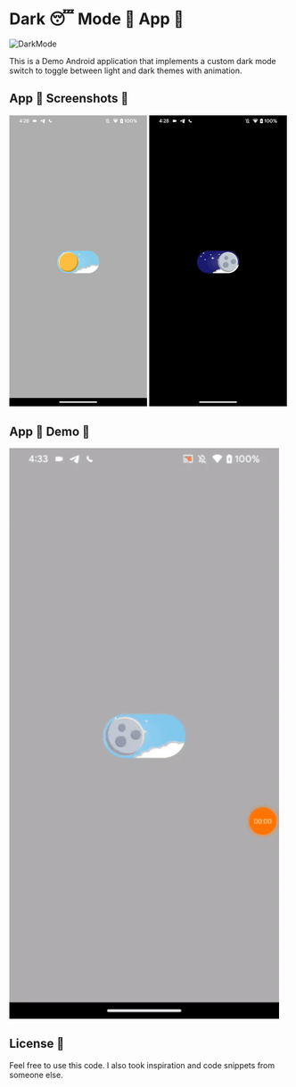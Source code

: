 # Dark 😴 Mode 👀 App 📱

![DarkMode](https://miro.medium.com/max/1838/1*hFq8AZ0ur1B6_Rf1_3LNxQ.png)

This is a Demo Android application that implements a custom dark mode switch to toggle between light and dark themes with animation.

## App 📲 Screenshots 📸
<p float="left">
  <img src="images/light.jpg" width="49%" />
  <img src="images/night.jpg" width="49%" /> 
</p>

## App 📲 Demo 📸

![App Demo](images/demo.gif)

## License 📄

Feel free to use this code. I also took inspiration and code snippets from someone else.

